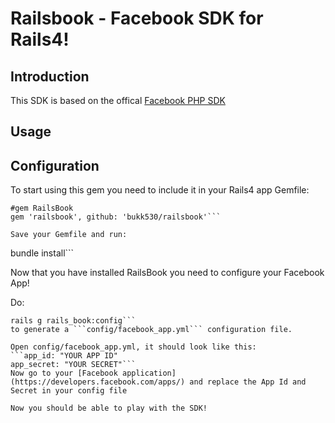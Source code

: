 Railsbook - Facebook SDK for Rails4!
====================================

Introduction
------------
This SDK is based on the offical [Facebook PHP SDK](https://github.com/facebook/facebook-php-sdk-v4)

Usage
-----

Configuration
-------------

To start using this gem you need to include it in your Rails4 app Gemfile:
```
#gem RailsBook
gem 'railsbook', github: 'bukk530/railsbook'```

Save your Gemfile and run:
```
bundle install```

Now that you have installed RailsBook you need to configure your Facebook App!

Do:
```
rails g rails_book:config```
to generate a ```config/facebook_app.yml``` configuration file.

Open config/facebook_app.yml, it should look like this:
```app_id: "YOUR APP ID"
app_secret: "YOUR SECRET"```
Now go to your [Facebook application](https://developers.facebook.com/apps/) and replace the App Id and Secret in your config file

Now you should be able to play with the SDK! 

